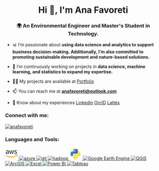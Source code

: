<h1 align="center">Hi 👋, I'm Ana Favoreti</h1>
<h3 align="center">🌍 An Environmental Engineer and Master's Student in Technology.</h3>

- 📊 I’m passionate about **using data science and analytics to support business decision-making. Additionally, I’m also committed to promoting sustainable development and nature-based solutions.**

- 🤩 I’m continuously working on projects in **data science, machine learning, and statistics to expand my expertise.**

- 👨‍💻 My projects are available at [Portfolio](https://github.com/alfrati/Portfolio-Data-Science-and-Analytics)

- 📫 You can reach me at **anafavoreti@outlook.com**

- 📄 Know about my experiences [Linkedin](https://www.linkedin.com/in/anafavoreti) [OrcID](https://orcid.org/0009-0002-1869-6299) [Lattes](http://lattes.cnpq.br/7704132989148348)

<h3 align="left">Connect with me:</h3>
<p align="left">
<a href="https://linkedin.com/in/anafavoreti" target="blank"><img align="center" src="https://raw.githubusercontent.com/rahuldkjain/github-profile-readme-generator/master/src/images/icons/Social/linked-in-alt.svg" alt="anafavoreti" height="30" width="40" /></a>
</p>

<h3 align="left">Languages and Tools:</h3>
<p align="left"> 
  <a href="https://aws.amazon.com" target="_blank" rel="noreferrer"> 
    <img src="https://raw.githubusercontent.com/devicons/devicon/master/icons/amazonwebservices/amazonwebservices-original-wordmark.svg" alt="aws" width="40" height="40"/> 
  </a> 
  <a href="https://azure.microsoft.com/en-in/" target="_blank" rel="noreferrer"> 
    <img src="https://www.vectorlogo.zone/logos/microsoft_azure/microsoft_azure-icon.svg" alt="azure" width="40" height="40"/> 
  </a> 
  <a href="https://git-scm.com/" target="_blank" rel="noreferrer"> 
    <img src="https://www.vectorlogo.zone/logos/git-scm/git-scm-icon.svg" alt="git" width="40" height="40"/> 
  </a> 
  <a href="https://hadoop.apache.org/" target="_blank" rel="noreferrer"> 
    <img src="https://www.vectorlogo.zone/logos/apache_hadoop/apache_hadoop-icon.svg" alt="hadoop" width="40" height="40"/> 
  </a> 
  <a href="https://www.python.org" target="_blank" rel="noreferrer"> 
    <img src="https://raw.githubusercontent.com/devicons/devicon/master/icons/python/python-original.svg" alt="python" width="40" height="40"/> 
  </a> 
  <a href="https://earthengine.google.com/" target="_blank" rel="noreferrer">
    <img src="https://www.gstatic.com/images/branding/product/2x/earth_48dp.png" alt="Google Earth Engine" width="40" height="40"/>
  </a>
  <a href="https://qgis.org/" target="_blank" rel="noreferrer">
    <img src="https://upload.wikimedia.org/wikipedia/commons/c/c2/QGIS_logo%2C_2017.svg" alt="QGIS" width="40" height="40"/>
  </a>
  <a href="https://www.esri.com/pt-br/arcgis/products/arcgis-pro/overview" target="_blank" rel="noreferrer">
    <img src="https://upload.wikimedia.org/wikipedia/en/f/f6/Arcgis_Pro_logo.svg" alt="ArcGIS" width="40" height="40"/>
  </a>
  <a href="https://www.microsoft.com/en-us/microsoft-365/excel" target="_blank" rel="noreferrer">
    <img src="https://upload.wikimedia.org/wikipedia/commons/3/34/Microsoft_Office_Excel_%282019%E2%80%93present%29.svg" alt="Excel" width="40" height="40"/>
  </a>
  <a href="https://powerbi.microsoft.com/" target="_blank" rel="noreferrer">
    <img src="https://upload.wikimedia.org/wikipedia/commons/c/cf/New_Power_BI_Logo.svg" alt="Power BI" width="40" height="40"/>
  <a href="https://www.tableau.com/" target="_blank" rel="noreferrer">
    <img src="https://upload.wikimedia.org/wikipedia/en/0/06/Tableau_logo.svg" alt="Tableau" width="40" height="40"/>
  </a>
</p>
